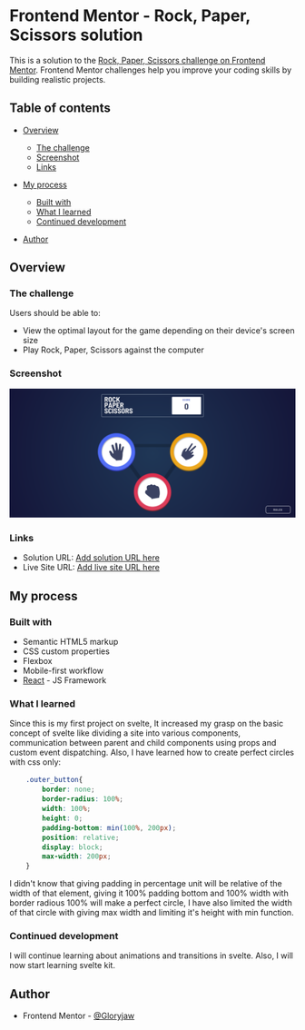 # Frontend Mentor - Rock, Paper, Scissors solution

This is a solution to the [Rock, Paper, Scissors challenge on Frontend Mentor](https://www.frontendmentor.io/challenges/rock-paper-scissors-game-pTgwgvgH). Frontend Mentor challenges help you improve your coding skills by building realistic projects. 

## Table of contents

- [Overview](#overview)
  - [The challenge](#the-challenge)
  - [Screenshot](#screenshot)
  - [Links](#links)
- [My process](#my-process)
  - [Built with](#built-with)
  - [What I learned](#what-i-learned)
  - [Continued development](#continued-development)

- [Author](#author)




## Overview

### The challenge

Users should be able to:

- View the optimal layout for the game depending on their device's screen size
- Play Rock, Paper, Scissors against the computer



### Screenshot

![](./screenshot.png)



### Links

- Solution URL: [Add solution URL here](https://github.com/Gloryjaw/Rock_paper_scissors_web_app)
- Live Site URL: [Add live site URL here](https://657fe8a0201fdd7f2b6818b6--voluble-centaur-7fbce8.netlify.app)

## My process

### Built with

- Semantic HTML5 markup
- CSS custom properties
- Flexbox
- Mobile-first workflow
- [React](https://svelte.dev/) - JS Framework



### What I learned
Since this is my first project on svelte, It increased my grasp on the basic concept of svelte like dividing a site into various components, communication between parent and child components using props and custom event dispatching. Also, I have learned how to create perfect circles with css only: 


```css
    .outer_button{
        border: none;
        border-radius: 100%;
        width: 100%;
        height: 0;
        padding-bottom: min(100%, 200px);
        position: relative;
        display: block;
        max-width: 200px;
    }
```

I didn't know that giving padding in percentage unit will be relative of the width of that element, giving it 100% padding bottom and 100% width with border radious 100% will make a perfect circle, I have also limited the width of that circle with giving max width and limiting it's height with min function.

### Continued development

I will continue learning about animations and transitions in svelte. Also, I will now start learning svelte kit.



## Author


- Frontend Mentor - [@Gloryjaw](https://www.frontendmentor.io/profile/Gloryjaw)




